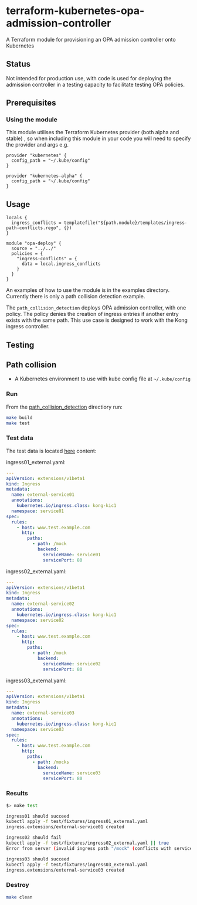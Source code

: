 # terraform-kubernetes-opa-admission-controller

A Terraform module for provisioning an OPA admission controller onto Kubernetes

## Status

Not intended for production use, with code is used for
deploying the admission controller in a testing capacity
to facilitate testing OPA policies.

## Prerequisites

### Using the module

This module utilises the Terraform Kubernetes provider (both alpha and stable)
, so when including this module in your code you will need to specify
the provider and args e.g.

```hcl
provider "kubernetes" {
  config_path = "~/.kube/config"
}

provider "kubernetes-alpha" {
  config_path = "~/.kube/config"
}
```

## Usage

```hcl
locals {
  ingress_conflicts = templatefile("${path.module}/templates/ingress-path-conflicts.rego", {})
}

module "opa-deploy" {
  source = "../../"
  policies = {
    "ingress-conflicts" = {
      data = local.ingress_conflicts
    }
  }
}
```

An examples of how to use the module is in the examples directory.
Currently there is only a path collision detection example.

The `path_collision_detection` deploys OPA admission controller,
with one policy. The policy denies the creation of ingress entries
if another entry exists with the same path. This use case is designed to
work with the Kong ingress controller.

## Testing

## Path collision

* A Kubernetes environment to use with kube config file at `~/.kube/config`

### Run

From the [path_collision_detection](./examples/path_collision_detection)
directiory run:

``` bash
make build
make test
```

### Test data

The test data is located [here](./examples/path_collision_detection/test/fixtures)
content:

ingress01_external.yaml:

```yaml
---
apiVersion: extensions/v1beta1
kind: Ingress
metadata:
  name: external-service01
  annotations:
    kubernetes.io/ingress.class: kong-kic1
  namespace: service01
spec:
  rules:
    - host: www.test.example.com
      http:
        paths:
          - path: /mock
            backend:
              serviceName: service01
              servicePort: 80

```

ingress02_external.yaml:

```yaml
---
apiVersion: extensions/v1beta1
kind: Ingress
metadata:
  name: external-service02
  annotations:
    kubernetes.io/ingress.class: kong-kic1
  namespace: service02
spec:
  rules:
    - host: www.test.example.com
      http:
        paths:
          - path: /mock
            backend:
              serviceName: service02
              servicePort: 80

```

ingress03_external.yaml:

```yaml
---
apiVersion: extensions/v1beta1
kind: Ingress
metadata:
  name: external-service03
  annotations:
    kubernetes.io/ingress.class: kong-kic1
  namespace: service03
spec:
  rules:
    - host: www.test.example.com
      http:
        paths:
          - path: /mocks
            backend:
              serviceName: service03
              servicePort: 80

```

### Results

``` bash
$> make test

ingress01 should succeed
kubectl apply -f test/fixtures/ingress01_external.yaml
ingress.extensions/external-service01 created

ingress02 should fail
kubectl apply -f test/fixtures/ingress02_external.yaml || true
Error from server (invalid ingress path "/mock" (conflicts with service01/external-service01)): error when creating "test/fixtures/ingress02_external.yaml": admission webhook "validating-webhook.openpolicyagent.org" denied the request: invalid ingress path "/mock" (conflicts with service01/external-service01)

ingress03 should succeed
kubectl apply -f test/fixtures/ingress03_external.yaml
ingress.extensions/external-service03 created


```

### Destroy

``` bash
make clean
```
